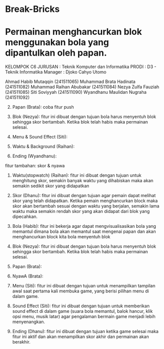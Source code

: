 # Break-Bricks
Permainan menghancurkan blok menggunakan bola yang dipantulkan oleh papan.
=
KELOMPOK C6
JURUSAN : Teknik Komputer dan Informatika
PRODI : D3 - Teknik Informatika
Manager : Djoko Cahyo Utomo 

Ahmad Habib Mutaqqin (241511065)
Muhammad Brata Hadinata (241511082)
Muhammad Raihan Abubakar (241511084)
Nezya Zulfa Fauziah (241511085)
Siti Soviyyah (241511090)
Wyandhanu Maulidan Nugraha (241511092)
 

2. Papan (Brata): coba fitur push

3. Blok (Nezya): fitur ini dibuat dengan tujuan bola harus menyentuh blok sehingga skor bertambah. Ketika blok telah habis maka permainan selesai.

4. Menu & Sound Effect (Siti):

5. Waktu & Background (Raihan):

6. Ending (Wyandhanu): 

fitur tambahan: skor & nyawa


1. Waktu(stopwatch) (Raihan): fitur ini dibuat dengan tujuan untuk menghitung skor, semakin banyak waktu yang dihabiskan maka akan semakin sedikit skor yang didapatkan 
2. Skor (Dhanu): fitur ini dibuat dengan tujuan agar pemain dapat melihat skor yang telah didapatkan. Ketika pemain menghancurkan block maka skor akan bertambah sesuai dengan waktu yang berjalan, semakin lama waktu maka semakin rendah skor yang akan didapat dari blok yang dipecahkan.
3. Bola (Habib): fitur ini bekerja agar dapat mengvisualisasikan bola yang memantul dimana bola akan memantul saat mengenai papan dan akan menghancurkan block kita bola menyentuh blok 

4. Blok (Nezya): fitur ini dibuat dengan tujuan bola harus menyentuh blok sehingga skor bertambah. Ketika blok telah habis maka permainan selesai.
5. Papan (Brata):
6. NyawA (Brata):
7. Menu (Siti): fitur ini dibuat dengan tujuan untuk menampilkan tampilan awal saat pertama kali membuka game, yang berisi pilihan menu di dalam game.
8. Sound Effect (Siti): fitur ini dibuat dengan tujuan untuk memberikan sound effect di dalam game (suara bola memantul, balok hancur, klik opsi menu, musik latar) agar pengalaman bermain game menjadi lebih menyenangkan.
9. Ending (Dhanu): fitur ini dibuat dengan tujuan ketika game selesai maka fitur ini aktif dan akan menampilkan skor akhir dan permainan akan berakhir.
